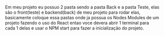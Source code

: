 Em meu projeto eu possuo 2 pasta sendo a pasta Back e a pasta Teste, elas são o front(teste) e backend(back) de meu projeto para rodar elas, basicamente coloque essa pastas onde ja possua os Nodes Modules de um projeto fazendo o uso do React entao voce devera abrir 1 terminal para cada 1 delas e usar o NPM start para fazer a inicialização do projeto.
